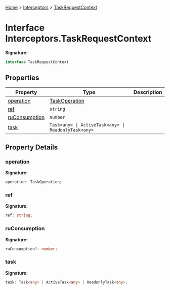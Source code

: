 [Home](../../../index.md) &gt; [Interceptors](../../interceptors.md) &gt; [TaskRequestContext](./taskrequestcontext.md)

# Interface Interceptors.TaskRequestContext

<b>Signature:</b>

```typescript
interface TaskRequestContext 
```

## Properties

|  Property | Type | Description |
|  --- | --- | --- |
|  [operation](./taskrequestcontext.md#operation-property) | [TaskOperation](../enums/taskoperation.md) |  |
|  [ref](./taskrequestcontext.md#ref-property) | `string` |  |
|  [ruConsumption](./taskrequestcontext.md#ruConsumption-property) | `number` |  |
|  [task](./taskrequestcontext.md#task-property) | `Task<any> \| ActiveTask<any> \| ReadonlyTask<any>` |  |

## Property Details

<a id="operation-property"></a>

### operation

<b>Signature:</b>

```typescript
operation: TaskOperation;
```

<a id="ref-property"></a>

### ref

<b>Signature:</b>

```typescript
ref: string;
```

<a id="ruConsumption-property"></a>

### ruConsumption

<b>Signature:</b>

```typescript
ruConsumption?: number;
```

<a id="task-property"></a>

### task

<b>Signature:</b>

```typescript
task: Task<any> | ActiveTask<any> | ReadonlyTask<any>;
```
